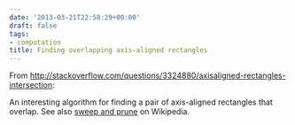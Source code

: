 ```yaml
---
date: '2013-03-21T22:58:29+00:00'
draft: false
tags:
- computation
title: Finding overlapping axis-aligned rectangles
---
```


From http://stackoverflow.com/questions/3324880/axisaligned-rectangles-intersection:

An interesting algorithm for finding a pair of axis-aligned rectangles that overlap. See also [sweep and prune](http://en.wikipedia.org/wiki/Sweep_and_prune) on Wikipedia.
